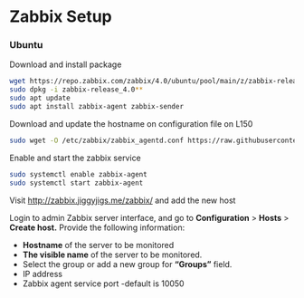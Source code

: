 # Zabbix Setup

### Ubuntu

Download and install package

```bash
wget https://repo.zabbix.com/zabbix/4.0/ubuntu/pool/main/z/zabbix-release/zabbix-release_4.0-2+bionic_all.deb
sudo dpkg -i zabbix-release_4.0**
sudo apt update
sudo apt install zabbix-agent zabbix-sender
```

Download and update the hostname on configuration file on L150

```bash
sudo wget -O /etc/zabbix/zabbix_agentd.conf https://raw.githubusercontent.com/jjp1023/Jiggy-Home-Lab/master/ubuntu/etc/zabbix/zabbix_agentd.conf
```

Enable and start the zabbix service

```bash
sudo systemctl enable zabbix-agent
sudo systemctl start zabbix-agent
```

Visit http://zabbix.jiggyjigs.me/zabbix/ and add the new host

Login to admin Zabbix server interface, and go to **Configuration** > **Hosts** > **Create host.** Provide the following information:

* **Hostname** of the server to be monitored
* **The visible name** of the server to be monitored.
* Select the group or add a new group for **“Groups”** field.
* IP address
* Zabbix agent service port -default is 10050

